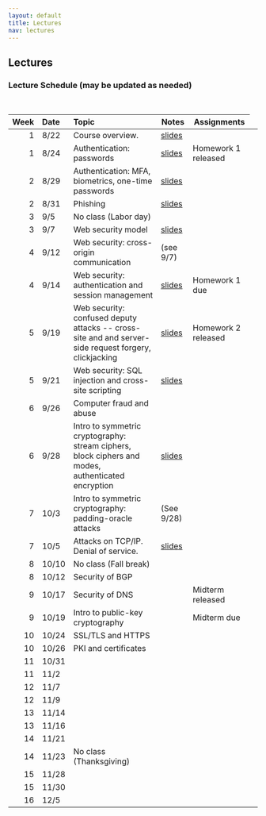 ```yaml
---
layout: default
title: Lectures
nav: lectures
---
```


## Lectures

<h3 id="toc_2">Lecture Schedule (may be updated as needed)</h3>
<br>
<table>
<thead>
<tr>
<th align="right">Week</th>
<th align="left">Date</th>
<th align="left">Topic</th>
<th>Notes</th>
<th>Assignments</th>
</tr>
</thead>
<tbody>
  
<tr>
<td align="right">1</td>
<td align="left">8/22</td>
<td align="left">Course overview.</td>
<td><a href="{{ site.url }}/lectures/intro.pdf">slides</a></td>
<td></td>
<td></td>
</tr>

<tr>
<td align="right">1</td>
<td align="left">8/24</td>
<td align="left">Authentication: passwords</td>
<td><a href="{{ site.url }}/lectures/auth.pdf">slides</a></td>
<td>Homework 1 released</td>
</tr>

<tr>
<td align="right">2</td>
<td align="left">8/29</td>
<td align="left">Authentication: MFA, biometrics, one-time passwords</td>
<td><a href="{{ site.url }}/lectures/biometric.pdf">slides</a></td>
<td></td>
</tr>
  
<tr>
<td align="right">2</td>
<td align="left">8/31</td>
<td align="left">Phishing</td>
<td><a href="{{ site.url }}/lectures/phishing.pdf">slides</a></td>
<td></td>
</tr>
  
<tr>
<td align="right">3</td>
<td align="left">9/5</td>
<td align="left">No class (Labor day)</td>
<td></td>
<td></td>
<td></td>
</tr>
  
<tr>
<td align="right">3</td>
<td align="left">9/7</td>
<td align="left">Web security model</td>
<td><a href="{{ site.url }}/lectures/websecmodel.pdf">slides</a></td>
<td></td>
</tr>
  
<tr>
<td align="right">4</td>
<td align="left">9/12</td>
<td align="left">Web security: cross-origin communication</td>
<td>(see 9/7)</td>
<td></td>
</tr>
  
 <tr>
<td align="right">4</td>
<td align="left">9/14</td>
<td align="left">Web security: authentication and session management</td>
<td><a href="{{ site.url }}/lectures/webauth.pdf">slides</a></td>
<td>Homework 1 due</td>
</tr>
  
<tr>
<td align="right">5</td>
<td align="left">9/19</td>
<td align="left">Web security: confused deputy attacks -- cross-site and and server-side request forgery, clickjacking</td>
<td><a href="{{ site.url }}/lectures/webdeputy.pdf">slides</a></td>
<td>Homework 2 released</td>
</tr>
  
<tr>
<td align="right">5</td>
<td align="left">9/21</td>
<td align="left">Web security: SQL injection and cross-site scripting</td>
<td><a href="{{ site.url }}/lectures/webapps.pdf">slides</a></td>
<td></td>
</tr>
  
<tr>
<td align="right">6</td>
<td align="left">9/26</td>
<td>Computer fraud and abuse</td>
<td></td>
<td></td>
</tr>
  
<tr>
<td align="right">6</td>
<td align="left">9/28</td>
<td>Intro to symmetric cryptography: stream ciphers, block ciphers and modes, authenticated encryption</td>
<td><a href="{{ site.url }}/lectures/cryptsym.pdf">slides</a></td>
<td></td>
</tr>
  
<tr>
<td align="right">7</td>
<td align="left">10/3</td>
<td>Intro to symmetric cryptography: padding-oracle attacks</td>
<td>(See 9/28)</td>
<td></td>
</tr>
  
<tr>
<td align="right">7</td>
<td align="left">10/5</td>
<td>Attacks on TCP/IP. Denial of service.</td>
<td><a href="{{ site.url }}/lectures/netattacks.pdf">slides</a></td>
<td></td>
</tr>
  
<tr>
<td align="right">8</td>
<td align="left">10/10</td>
<td align="left">No class (Fall break)</td>
<td></td>
<td></td>
</tr>
  
<tr>
<td align="right">8</td>
<td align="left">10/12</td>
<td>Security of BGP</td>
<td></td>
<td></td>
</tr>
  
<tr>
<td align="right">9</td>
<td align="left">10/17</td>
<td>Security of DNS</td>
<td></td>
<td>Midterm released</td>
</tr>
  
<tr>
<td align="right">9</td>
<td align="left">10/19</td>
<td>Intro to public-key cryptography</td>
<td></td>
<td>Midterm due</td>
</tr>
  
<tr>
<td align="right">10</td>
<td align="left">10/24</td>
<td>SSL/TLS and HTTPS</td>
<td></td>
<td></td>
</tr>
  
<tr>
<td align="right">10</td>
<td align="left">10/26</td>
<td>PKI and certificates</td>
<td></td>
<td></td>
</tr>
  
<tr>
<td align="right">11</td>
<td align="left">10/31</td>
<td></td>
<td></td>
<td></td>
</tr>
  
<tr>
<td align="right">11</td>
<td align="left">11/2</td>
<td></td>
<td></td>
<td></td>
</tr>
  
<tr>
<td align="right">12</td>
<td align="left">11/7</td>
<td></td>
<td></td>
<td></td>
</tr>
  
<tr>
<td align="right">12</td>
<td align="left">11/9</td>
<td></td>
<td></td>
<td></td>
</tr>
  
<tr>
<td align="right">13</td>
<td align="left">11/14</td>
<td></td>
<td></td>
<td></td>
</tr>
  
<tr>
<td align="right">13</td>
<td align="left">11/16</td>
<td></td>
<td></td>
<td></td>
</tr>
  
<tr>
<td align="right">14</td>
<td align="left">11/21</td>
<td></td>
<td></td>
<td></td>
</tr>
  
<tr>
<td align="right">14</td>
<td align="left">11/23</td>
<td>No class (Thanksgiving)</td>
<td></td>
<td></td>
</tr>
  
<tr>
<td align="right">15</td>
<td align="left">11/28</td>
<td></td>
<td></td>
<td></td>
</tr>

<tr>
<td align="right">15</td>
<td align="left">11/30</td>
<td></td>
<td></td>
<td></td>
</tr>

<tr>
<td align="right">16</td>
<td align="left">12/5</td>
<td></td>
<td></td>
<td></td>
</tr>

</tbody>
</table>
